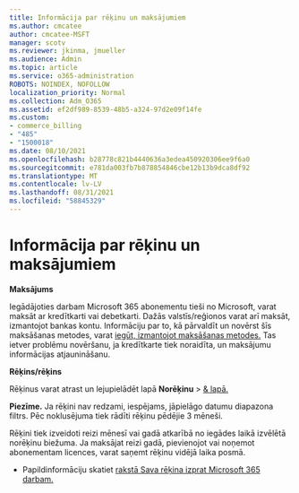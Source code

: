 ```yaml
---
title: Informācija par rēķinu un maksājumiem
ms.author: cmcatee
author: cmcatee-MSFT
manager: scotv
ms.reviewer: jkinma, jmueller
ms.audience: Admin
ms.topic: article
ms.service: o365-administration
ROBOTS: NOINDEX, NOFOLLOW
localization_priority: Normal
ms.collection: Adm_O365
ms.assetid: ef2df989-8539-48b5-a324-97d2e09f14fe
ms.custom:
- commerce_billing
- "485"
- "1500018"
ms.date: 08/10/2021
ms.openlocfilehash: b28778c821b4440636a3edea450920306ee9f6a0
ms.sourcegitcommit: e781da003fb7b878854846cbe12b13b9dca8df92
ms.translationtype: MT
ms.contentlocale: lv-LV
ms.lasthandoff: 08/31/2021
ms.locfileid: "58845329"
---
```

# <a name="invoice-and-payment-information"></a>Informācija par rēķinu un maksājumiem

**Maksājums**

Iegādājoties darbam Microsoft 365 abonementu tieši no Microsoft, varat maksāt ar kredītkarti vai debetkarti.  Dažās valstīs/reģionos varat arī maksāt, izmantojot bankas kontu.  Informāciju par to, kā pārvaldīt un novērst šīs maksāšanas metodes, varat [iegūt, izmantojot maksāšanas metodes.](https://docs.microsoft.com/microsoft-365/commerce/billing-and-payments/manage-payment-methods) Tas ietver problēmu novēršanu, ja kredītkarte tiek noraidīta, un maksājumu informācijas atjaunināšanu.

**Rēķins/rēķins**

Rēķinus varat atrast un lejupielādēt lapā **Norēķinu**  >  [& lapā.](https://go.microsoft.com/fwlink/p/?linkid=848039)  

**Piezīme.** Ja rēķini nav redzami, iespējams, jāpielāgo datumu diapazona filtrs.  Pēc noklusējuma tiek rādīti rēķinu pēdējie 3 mēneši.

Rēķini tiek izveidoti reizi mēnesī vai gadā atkarībā no iegādes laikā izvēlētā norēķinu biežuma.  Ja maksājat reizi gadā, pievienojot vai noņemot abonementam licences, varat saņemt rēķinu vidējā laika posmā.

- Papildinformāciju skatiet [rakstā Sava rēķina izprat Microsoft 365 darbam.](https://docs.microsoft.com/microsoft-365/commerce/billing-and-payments/understand-your-invoice2)